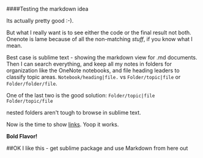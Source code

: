 ####Testing the markdown idea

Its actually pretty good :-).

But what I really want is to see either the code or the final result not both.  Onenote is lame because of all the non-matching *stuff*, if you know what I mean.

Best case is sublime text - showing the markdown view for .md documents.  Then I can search everything, and keep all my notes in folders for organization like the OneNote notebooks, and file heading leaders to classify topic areas.  `Notebook/heading|file.` vs `Folder/topic|file` or `Folder/folder/file`.

One of the last two is the good solution:
`Folder/topic|file`
`Folder/topic/file`

nested folders aren't tough to browse in sublime text.

Now is the time to show [links](www.ycombinator/hackernews.com).  Yoop it works.

**Bold Flavor!**

##OK I like this - get sublime package and use Markdown from here out